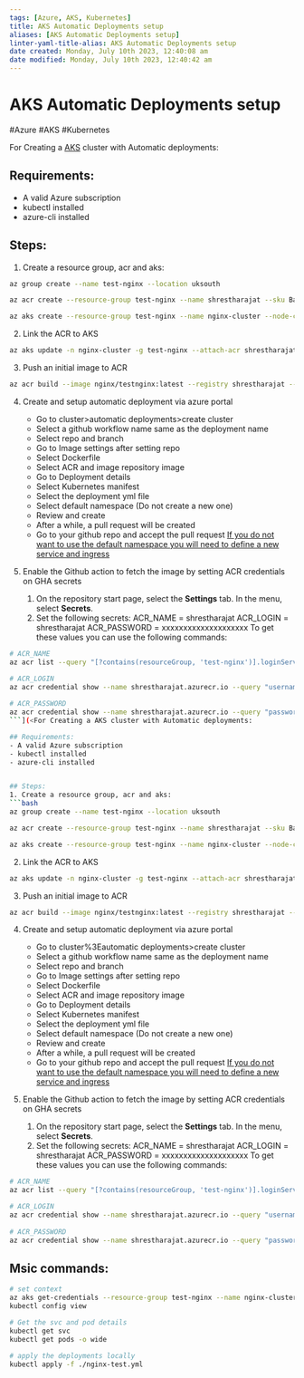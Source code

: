 ```yaml
---
tags: [Azure, AKS, Kubernetes]
title: AKS Automatic Deployments setup
aliases: [AKS Automatic Deployments setup]
linter-yaml-title-alias: AKS Automatic Deployments setup
date created: Monday, July 10th 2023, 12:40:08 am
date modified: Monday, July 10th 2023, 12:40:42 am
---
```

# AKS Automatic Deployments setup
#Azure #AKS #Kubernetes 

For Creating a [AKS](Microservice%20Architecture/AKS/AKS.md) cluster with Automatic deployments:

## Requirements:
- A valid Azure subscription
- kubectl installed  
- azure-cli installed


## Steps:
1. Create a resource group, acr and aks:
```bash
az group create --name test-nginx --location uksouth

az acr create --resource-group test-nginx --name shrestharajat --sku Basic

az aks create --resource-group test-nginx --name nginx-cluster --node-count 1 --enable-addons monitoring
```

2. Link the ACR to AKS
```bash
az aks update -n nginx-cluster -g test-nginx --attach-acr shrestharajat
```

3. Push an initial image to ACR
```bash
az acr build --image nginx/testnginx:latest --registry shrestharajat --file Dockerfile .
```

4. Create and setup automatic deployment via azure portal
	- Go to cluster>automatic deployments>create cluster 
	- Select a github workflow name same as the deployment name
	- Select repo and branch
	- Go to Image settings after setting repo
	- Select Dockerfile
	- Select ACR and image repository image
	- Go to Deployment details
	- Select Kubernetes manifest
	- Select the deployment yml file
	- Select default namespace (Do not create a new one)
	- Review and create
	- After a while, a pull request will be created
	- Go to your github repo and accept the pull request
	[If you do not want to use the default namespace you will need to define a new service and ingress](https://learn.microsoft.com/en-us/training/modules/aks-deploy-container-app/7-exercise-expose-app)

5. Enable the Github action to fetch the image by setting ACR credentials on GHA secrets
	1.  On the repository start page, select the **Settings** tab. In the menu, select **Secrets**.
	2. Set the following secrets:
		ACR_NAME = shrestharajat
		ACR_LOGIN = shrestharajat
		ACR_PASSWORD = xxxxxxxxxxxxxxxxxxxx
	To get these values you can use the following commands:
```bash
# ACR_NAME
az acr list --query "[?contains(resourceGroup, 'test-nginx')].loginServer" -o table

# ACR_LOGIN
az acr credential show --name shrestharajat.azurecr.io --query "username" -o table
  
# ACR_PASSWORD
az acr credential show --name shrestharajat.azurecr.io --query "passwords[0].value" -o table
```](<For Creating a AKS cluster with Automatic deployments:

## Requirements:
- A valid Azure subscription
- kubectl installed  
- azure-cli installed


## Steps:
1. Create a resource group, acr and aks:
```bash
az group create --name test-nginx --location uksouth

az acr create --resource-group test-nginx --name shrestharajat --sku Basic

az aks create --resource-group test-nginx --name nginx-cluster --node-count 1 --enable-addons monitoring
```

2. Link the ACR to AKS
```bash
az aks update -n nginx-cluster -g test-nginx --attach-acr shrestharajat
```

3. Push an initial image to ACR
```bash
az acr build --image nginx/testnginx:latest --registry shrestharajat --file Dockerfile .
```

4. Create and setup automatic deployment via azure portal
	- Go to cluster%3Eautomatic deployments>create cluster 
	- Select a github workflow name same as the deployment name
	- Select repo and branch
	- Go to Image settings after setting repo
	- Select Dockerfile
	- Select ACR and image repository image
	- Go to Deployment details
	- Select Kubernetes manifest
	- Select the deployment yml file
	- Select default namespace (Do not create a new one)
	- Review and create
	- After a while, a pull request will be created
	- Go to your github repo and accept the pull request
	[If you do not want to use the default namespace you will need to define a new service and ingress](https://learn.microsoft.com/en-us/training/modules/aks-deploy-container-app/7-exercise-expose-app)

5. Enable the Github action to fetch the image by setting ACR credentials on GHA secrets
	1.  On the repository start page, select the **Settings** tab. In the menu, select **Secrets**.
	2. Set the following secrets:
		ACR_NAME = shrestharajat
		ACR_LOGIN = shrestharajat
		ACR_PASSWORD = xxxxxxxxxxxxxxxxxxxx
	To get these values you can use the following commands:
```bash
# ACR_NAME
az acr list --query "[?contains(resourceGroup, 'test-nginx')].loginServer" -o table

# ACR_LOGIN
az acr credential show --name shrestharajat.azurecr.io --query "username" -o table
  
# ACR_PASSWORD
az acr credential show --name shrestharajat.azurecr.io --query "passwords[0].value" -o table
```


## Msic commands:
```bash
# set context
az aks get-credentials --resource-group test-nginx --name nginx-cluster
kubectl config view

# Get the svc and pod details
kubectl get svc
kubectl get pods -o wide

# apply the deployments locally
kubectl apply -f ./nginx-test.yml
```